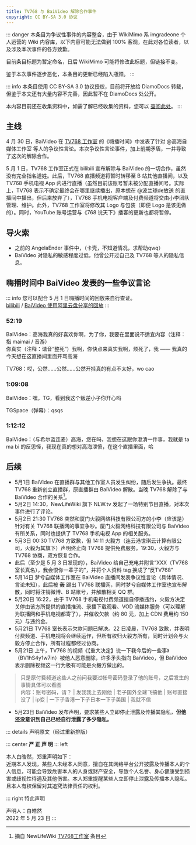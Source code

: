 ```yaml
---
title: TV768 与 BaiVideo 解除合作事件
copyright: CC BY-SA 3.0 协议
---
```


::: danger
本条目为争议性事件的内容整合，由于 WikiMimo 系 imgradeone 个人运营的 Wiki 内容库，以下内容可能无法做到 100% 客观，在此对各位读者，以及涉及本次事件的各方致歉。

目前条目标题为暂定命名，日后 WikiMimo 可能将修改此标题，但链接不变。

鉴于本次事件逐步恶化，本条目的更新已经陷入瓶颈。
:::

::: info
本条目使用 CC BY-SA 3.0 协议授权，目前将开放给 DiamoDocs 转载，但鉴于本文还有大量内容不完善，因此暂不在 DiamoDocs 处公开。

本内容目前还在收集资料中，如需了解已经收集的资料，您可以 [查阅此处](https://github.com/imgradeone/wikimimo/blob/preview/docs/web-fair/event/tv768-baiv.md?plain=1)。
:::

## 主线

4 月 30 日，BaiVideo 在 [TV768 工作室](/tv-broadcasting/self-media/tv768-studio.md) 的《嗨播时间》中发表了针对 @高海自媒体工作室 等人的争议性言论。本次争议性言论事件，加上前期矛盾，一并导致了这次的解除合作。

5 月 1 日，TV768 工作室正式在 bilibili 宣布解除与 BaiVideo 的一切合作，虽然没有完全指名道姓。此后，TV768 直播频道将暂时转移至 B 站其他直播间，以及 TV768 手机电视 App 内进行直播（虽然目前该账号暂未被分配直播间号。实际上，TV768 表示不确定最终会在哪里继续播出，原本想在 @波兰球de放送 的直播间中播出，但后来放弃了），TV768 手机电视客户端及付费频道将交由小李团队管理、维护。此外，TV768 工作室将修改其 Logo 与包装（即便 Logo 是该无做的）。同时，YouTube 账号运营与《768 说天下》播客的更新也都将暂停。

## 导火索

- 之前的 AngelaEnder 事件中，（卡壳，不知道情况，求帮助qwq）
- BaiVideo 对隐私的敏感程度过低，他曾公开过自己及 TV768 等人的隐私信息。

## 嗨播时间中 BaiVideo 发表的一些争议言论

::: info
您可以配合 5 月 1 日嗨播时间的回放来自行查证。  
[bilibili](https://www.bilibili.com/video/BV1Tu411r78i) / [BaiVideo 使用阿里云盘分享的回放](https://www.aliyundrive.com/s/bpwXegkibQ9)
:::

### 52:19
BaiVideo：高海我真的好喜欢你啊，为了你，我要在里面说不适宜内容（注释：指 maimai / 音游）  
你真实（注释：谐音“整死”）我啊，你快点来真实我啊，烦死了，我 —— 我真的今天想在这直播间里面开骂高海

TV768：哎，公然……公然……公然开挂真的有点不太好，wo cao

### 1:09:08
BaiVideo：嘿，TG，看到我这个叛逆小子你开心吗

TGSpace（弹幕）：qsqs

### 1:12:12
BaiVideo：（与希尔蓝连麦）高海，您在吗，我想在这跟你澄清一件事，我就是 ta ma bi 的反思怪，我现在真的想对高海泄愤，在这个直播里面，哈

## 后续
- 5月1日 BaiVideo 在直播群与其他工作室人员发生纠纷，随后发生争执。最终 TV768 重新创立直播群，原直播群由 BaiVideo 解散。当晚 TV768 解除了与 BaiVideo 合作的关系[^1]。
- 5月2日 14:30，NewLifeWiki 旗下 NLW.tv 发起了一场特别节目直播，对本次事件进行了评论。
- 5月2日 21:30 TV768 突然和厦门火毅网络科技有限公司方的小李（应该是）针对有关 TV768 联播网的事宜争吵。厦门火毅网络科技有限公司与 BaiVideo 有所关系，同时也提供了 TV768 手机电视 App 的相关服务。
- 5月3日 00:30 TV768 方致歉，但 14:11 火毅方（连云港世琪云计算有限公司，火毅为其旗下）声明终止向 TV768 提供免费服务。19:30，火毅方与 TV768 协商，双方恢复合作。
- 此后（至少是 5 月 3 日发现的），BaiVideo 给自己充电并附言“XXX（TV768 室长真名），我会恨你一辈子的”，并将个人资料 tag 换成了“反TV768”
- 5月14日 梦兮自媒体工作室在 BaiVideo 直播间发表争议性言论（具体情况、言论未知），此后被 ~~轰~~ 踢出 TV768 联播网，同时梦兮自媒体工作室也宣布解散，同时将注销微博、B 站账号，并解散相关 QQ 群。
- 5月20日 16:22，由于 TV768 手机电视付费频道擅自停播违约，火毅方决定关停由该方所提供的直播推流、录播下载观看、VOD 流媒体服务（可以理解为联播网和手机电视都寄了），并催收欠款（约 80 元，加上 CDN 费用约 150 元）与违约金。
- 5月21日 TV768 室长表示欠款问题已解决。22 日凌晨，TV768 致歉，并表明付费频道、手机电视将会继续运作，但所有权归火毅方所有，同时计划会与火毅方停止合作，所有过程都经过协商。
- 5月21日 上午，TV768 的视频《【重大决定】说一下我今后的一些事》（BV1hS4y1w7in）被他人恶意删除，许多矛头指向 BaiVideo，但 BaiVideo 表示删除视频这一行为极有可能是火毅方做出的。

> 只是原付费频道这些人之前问我要过帐号密码登录了他的账号，之后发生的事情具体可以看图  
> 内容：账号密码，请？ | 发我我上去刚他 | 老子国外全球飞搞他 | 账号直接没了 | ip变 | 一下子香港一下子日本一下子美国 | 我就不信

- 5月23日 BaiVideo 发布声明，要求某些人立即停止泄露及传播其隐私，**但他还没意识到自己已经自行泄露了多少隐私。**

::: details 声明原文（经过重新排版）

::: center
**严 正 声 明**
::: left

本人白皓然，郑重声明如下：  
近期本人发现，某些人未经本人同意，擅自在其网络平台公开披露及传播本人的个人信息，可能会导致危害本人的人身或财产安全，导致个人名誉、身心健康受到损害或歧视性待遇及其他伤害。本人郑重提醒某些人立即停止泄露及传播本人隐私。且本人有权保留对其追究法律责任的权利。

::: right
特此声明

声明人：白皓然  
2022 年 5 月 23 日
:::


[^1]: 摘自 NewLifeWiki [TV768工作室](https://newlifewiki.miraheze.org/wiki/TV768工作室) 条目

<!-- 注释，目前大部分内容暂时放在注释 -->


<!-- 回放 52:49 对应现实时间 22:45 -->

<!-- 现实时间 23:05 应该对应 1:02:00 -->

<!-- @刺猬自媒体工作室 的视频确实有失偏颇，但这些言论的争议性仍旧存在 -->

<!-- 5 月 3 日 TV768 发布了有关新 Logo 与新包装的预告。本次新 Logo 依旧由该无制作。 -->
<!-- - 5月22日 20:20 火毅方的“北岛失晴-mix”由于在 QQ 中发表涉嫌违规言论被举报并封号。 -->
<!-- - 5月27日 TV768 直播群内，马海与火毅方“江屿.”发生争吵。此后，马海旗下 MaiLi Studio 退出 TV768 联播网。之后 TV768 也与“江屿.”发生争论。 -->

